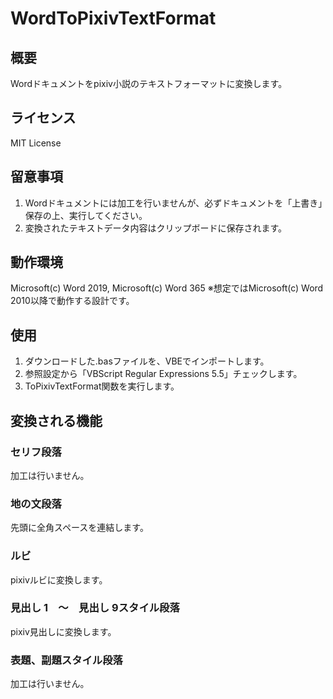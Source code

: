 # WordToPixivTextFormat

## 概要
Wordドキュメントをpixiv小説のテキストフォーマットに変換します。

## ライセンス
MIT License

## 留意事項
1. Wordドキュメントには加工を行いませんが、必ずドキュメントを「上書き」保存の上、実行してください。
2. 変換されたテキストデータ内容はクリップボードに保存されます。

## 動作環境
Microsoft(c) Word 2019, Microsoft(c) Word 365
※想定ではMicrosoft(c)  Word 2010以降で動作する設計です。

## 使用
1. ダウンロードした.basファイルを、VBEでインポートします。
2. 参照設定から「VBScript Regular Expressions 5.5」チェックします。
3. ToPixivTextFormat関数を実行します。

## 変換される機能
### セリフ段落
加工は行いません。

### 地の文段落
先頭に全角スペースを連結します。

### ルビ
pixivルビに変換します。

### 見出し 1　～　見出し 9スタイル段落
pixiv見出しに変換します。

### 表題、副題スタイル段落
加工は行いません。
